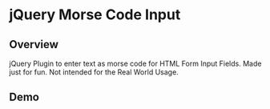 jQuery Morse Code Input
=======

Overview
---------
jQuery Plugin to enter text as morse code for HTML Form Input Fields. Made just for fun. Not intended for the Real World Usage.

Demo
---------
